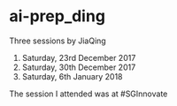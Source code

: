 # ai-prep_ding
Three sessions by JiaQing
1. Saturday, 23rd December 2017
2. Saturday, 30th December 2017
3. Saturday, 6th January 2018

The session I attended was at #SGInnovate
